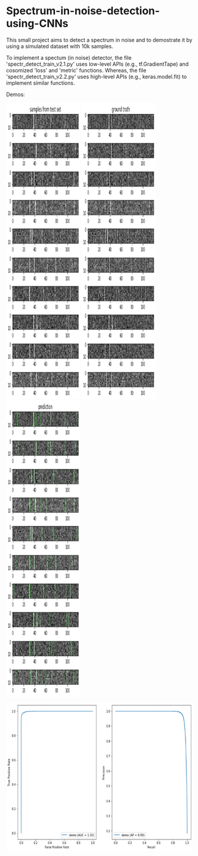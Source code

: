 # Spectrum-in-noise-detection-using-CNNs
This small project aims to detect a spectrum in noise and to demostrate it by using a simulated dataset with 10k samples.

To implement a spectum (in noise) detector, the file 'spectr_detect_train_v2.1.py' uses low-level APIs (e.g., tf.GradientTape) and cosomized 'loss' and 'metric' functions.
Whereas, the file 'spectr_detect_train_v2.2.py' uses high-level APIs (e.g., keras.model.fit) to implement similar functions.

Demos:

<img src="images\demo_10_testsamples.png" width="200px" height="800px" /> <img src="images\demo_10_testsamples_groundtruth.png" width="200px" height="800px" /> <img src="images\demo_10_testsamples_prediction.png" width="200px" height="800px" />


<img src ="images\demo_ROC_PR.png" width="800px" height="400px" />

